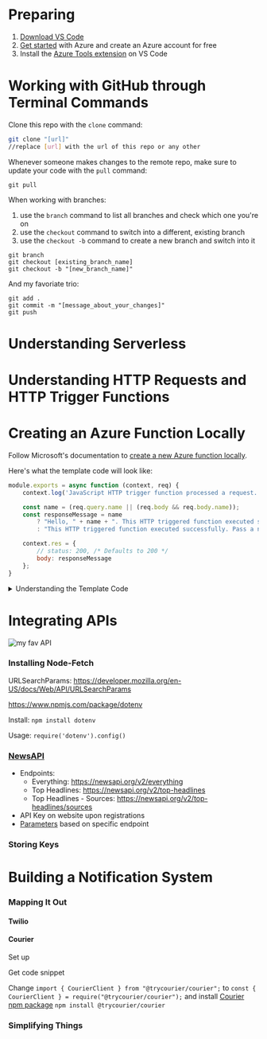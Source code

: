 # Preparing
1. [Download VS Code](https://code.visualstudio.com/download)
2. [Get started](https://azure.microsoft.com/en-us/get-started/) with Azure and create an Azure account for free
3. Install the [Azure Tools extension](https://marketplace.visualstudio.com/items?itemName=ms-vscode.vscode-node-azure-pack) on VS Code

# Working with GitHub through Terminal Commands

Clone this repo with the `clone` command:
```bash
git clone "[url]"
//replace [url] with the url of this repo or any other
```

Whenever someone makes changes to the remote repo, make sure to update your code with the `pull` command:
```
git pull
```

When working with branches:
1. use the `branch` command to list all branches and check which one you're on
2. use the `checkout` command to switch into a different, existing branch
3. use the `checkout -b` command to create a new branch and switch into it
```
git branch
git checkout [existing_branch_name]
git checkout -b "[new_branch_name]"
```

And my favoriate trio:
```
git add .
git commit -m "[message_about_your_changes]"
git push
```

# Understanding Serverless

# Understanding HTTP Requests and HTTP Trigger Functions

# Creating an Azure Function Locally

Follow Microsoft's documentation to [create a new Azure function locally](https://docs.microsoft.com/en-us/azure/developer/javascript/tutorial/vscode-function-app-http-trigger/tutorial-vscode-serverless-node-create-local).

Here's what the template code will look like:

```javascript
module.exports = async function (context, req) {
    context.log('JavaScript HTTP trigger function processed a request.');

    const name = (req.query.name || (req.body && req.body.name));
    const responseMessage = name
        ? "Hello, " + name + ". This HTTP triggered function executed successfully."
        : "This HTTP triggered function executed successfully. Pass a name in the query string or in the request body for a personalized response.";

    context.res = {
        // status: 200, /* Defaults to 200 */
        body: responseMessage
    };
}
```

<details><summary>Understanding the Template Code</summary>
<br>

There are two function parameters: `context` and `req` where:
- `context` is an object that is used to pass to and from the function and the runtime [> read more](https://docs.microsoft.com/en-us/azure/azure-functions/functions-reference-node?tabs=v2#context-object)
- `req` is an object that holds data related to how the request was made specifically [> read more](https://docs.microsoft.com/en-us/azure/azure-functions/functions-reference-node?tabs=v2#http-triggers-and-bindings)

`context.log` statements are similar to console.log statements but can be found in the [Azure Portal](portal.azure.com) log for your function. You want to place context.log statements to check for possible errors in your code.

1. Go to the Azure Portal and log in
2. Once you have created ***and deployed*** your Azure function, you should see it appear in your recent resources
3. Click on it and navigate to the function you just created
4. Click on "Code and Test"
5. Open the log at the bottom of the page

`req.query.[key]` is a value that comes directly from a parameter that is used when the HTTP request is being made.
- "query parameters" are appended to the endpoint/url after a '?' symbol
- various parameters are separated with a '&' symbol
- E.g. no parameters: https://[endpoint]
- E.g. single parameter: https://[endpoint]?parameter_key=parameter_value
- E.g. multiple parameters: https://[endpoint]?fruit=apple&game=monopoly&color=green&expensive=true

`req.body` or `req.body.[key]` is a value that comes from a body sent with the HTTP request that is being made

`context.res` is the response that is sent back when someone makes a request to this function url/endpoint

<br><br>
</details>

# Integrating APIs

![my fav API](https://cataas.com/cat/cute/says/bit-project)

### Installing Node-Fetch

URLSearchParams: https://developer.mozilla.org/en-US/docs/Web/API/URLSearchParams

https://www.npmjs.com/package/dotenv

Install: `npm install dotenv`

Usage: `require('dotenv').config()`

### [NewsAPI](https://newsapi.org/)
- Endpoints:
    - Everything: https://newsapi.org/v2/everything
    - Top Headlines: https://newsapi.org/v2/top-headlines
    - Top Headlines - Sources: https://newsapi.org/v2/top-headlines/sources
- API Key on website upon registrations
- [Parameters](https://newsapi.org/docs/endpoints) based on specific endpoint

### Storing Keys

# Building a Notification System

### Mapping It Out

#### Twilio

#### Courier

Set up

Get code snippet

Change `import { CourierClient } from "@trycourier/courier";` to `const { CourierClient } = require("@trycourier/courier");` and install [Courier npm package](https://www.npmjs.com/package/@trycourier/courier) `npm install @trycourier/courier`

### Simplifying Things

